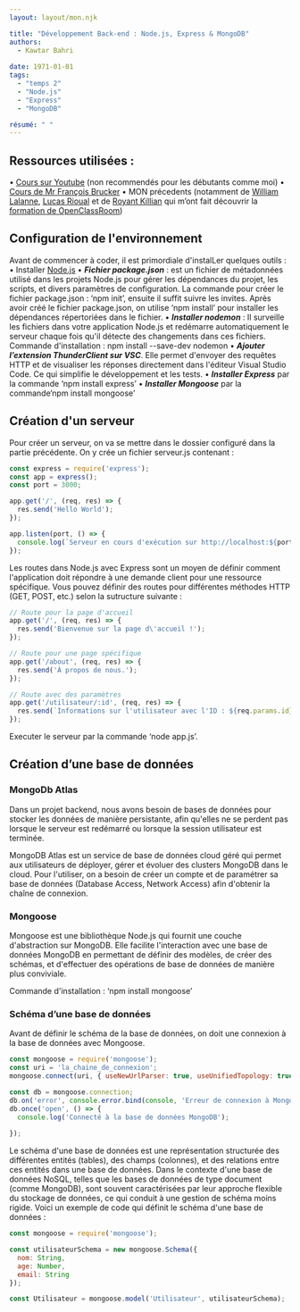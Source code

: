 ```yaml
---
layout: layout/mon.njk

title: "Développement Back-end : Node.js, Express & MongoDB"
authors:
  - Kawtar Bahri
  
date: 1971-01-01
tags: 
  - "temps 2"
  - "Node.js" 
  - "Express"
  - "MongoDB"

résumé: " "
---
```


## Ressources utilisées : 
•	[Cours sur Youtube](https://www.youtube.com/watch?v=Oe421EPjeBE) (non recommendés pour les débutants comme moi)
•	[Cours de Mr François Brucker](https://francoisbrucker.github.io/cours_informatique/cours/web/) 
•	MON précedents (notamment de [William Lalanne](https://francoisbrucker.github.io/do-it/promos/2023-2024/William%20Lalanne/mon/temps-2.1/), [Lucas Rioual](https://francoisbrucker.github.io/do-it/promos/2023-2024/Rioual-Lucas/mon/temps-1.2/) et de [Royant Killian](https://francoisbrucker.github.io/do-it/promos/2022-2023/Royant-Killian/mon/temps_2/fullstack/) qui m’ont fait découvrir la [formation de OpenClassRoom](https://openclassrooms.com/fr/courses/6390246-passez-au-full-stack-avec-node-js-express-et-mongodb/6521356-tirez-le-maximum-de-ce-cours))


## Configuration de l'environnement 
Avant de commencer à coder, il est primordiale d'instalLer quelques outils : 
•	Installer [Node.js](https://nodejs.org/en)
•	***Fichier package.json*** : est un fichier de métadonnées utilisé dans les projets Node.js pour gérer les dépendances du projet, les scripts, et divers paramètres de configuration. La commande pour créer le fichier package.json : ‘npm init’, ensuite il suffit suivre les invites. Après avoir créé le fichier package.json, on utilise ‘npm install’ pour installer les dépendances répertoriées dans le fichier.
•	***Installer nodemon*** : Il surveille les fichiers dans votre application Node.js et redémarre automatiquement le serveur chaque fois qu'il détecte des changements dans ces fichiers. Commande d'installation : npm install --save-dev nodemon
•	***Ajouter l’extension ThunderClient sur VSC***. Elle permet d'envoyer des requêtes HTTP et de visualiser les réponses directement dans l'éditeur Visual Studio Code. Ce qui simplifie le développement et les tests.
•	***Installer Express*** par la commande ‘npm install express’
•	***Installer Mongoose*** par la commande‘npm install mongoose’
## Création d'un serveur 

Pour créer un serveur, on va se mettre dans le dossier configuré dans la partie précédente. On y crée un fichier serveur.js contenant : 

```js
const express = require('express');
const app = express();
const port = 3000; 

app.get('/', (req, res) => {
  res.send('Hello World'); 
});

app.listen(port, () => {
  console.log(`Serveur en cours d'exécution sur http://localhost:${port}`);
});

```
Les routes dans Node.js avec Express sont un moyen de définir comment l'application doit répondre à une demande client pour une ressource spécifique. Vous pouvez définir des routes pour différentes méthodes HTTP (GET, POST, etc.) selon la sutructure suivante :

```js
// Route pour la page d'accueil
app.get('/', (req, res) => {
  res.send('Bienvenue sur la page d\'accueil !');
});

// Route pour une page spécifique
app.get('/about', (req, res) => {
  res.send('À propos de nous.');
});

// Route avec des paramètres
app.get('/utilisateur/:id', (req, res) => {
  res.send(`Informations sur l'utilisateur avec l'ID : ${req.params.id}`);
});
```

Executer le serveur par la commande ‘node app.js’.
## Création d’une base de données 
### MongoDb Atlas 
Dans un projet backend, nous avons besoin de bases de données pour stocker les données de manière persistante, afin qu'elles ne se perdent pas lorsque le serveur est redémarré ou lorsque la session utilisateur est terminée.

MongoDB Atlas est un service de base de données cloud géré qui permet aux utilisateurs de déployer, gérer et évoluer des clusters MongoDB dans le cloud. Pour l'utiliser, on a besoin de créer un compte et de paramétrer sa base de données (Database Access, Network Access) afin d'obtenir la chaîne de connexion.
### Mongoose 
Mongoose est une bibliothèque Node.js qui fournit une couche d'abstraction sur MongoDB. Elle  facilite l'interaction avec une base de données MongoDB en permettant de définir des modèles, de créer des schémas, et d'effectuer des opérations de base de données de manière plus conviviale.

Commande d'installation : ‘npm install mongoose’
### Schéma d’une base de données

Avant de définir le schéma de la base de données, on doit une connexion à la base de données avec Mongoose.

```js
const mongoose = require('mongoose');
const uri = 'la_chaine_de_connexion'; 
mongoose.connect(uri, { useNewUrlParser: true, useUnifiedTopology: true });

const db = mongoose.connection;
db.on('error', console.error.bind(console, 'Erreur de connexion à MongoDB :'));
db.once('open', () => {
  console.log('Connecté à la base de données MongoDB');
  
});
```

Le schéma d'une base de données est une représentation structurée des différentes entités (tables), des champs (colonnes), et des relations entre ces entités dans une base de données. Dans le contexte d'une base de données NoSQL, telles que les bases de données de type document (comme MongoDB), sont souvent caractérisées par leur approche flexible du stockage de données, ce qui conduit à une gestion de schéma moins rigide.
Voici un exemple de code qui définit le schéma d'une base de données : 

```js
const mongoose = require('mongoose');

const utilisateurSchema = new mongoose.Schema({
  nom: String,
  age: Number,
  email: String
});

const Utilisateur = mongoose.model('Utilisateur', utilisateurSchema);

```